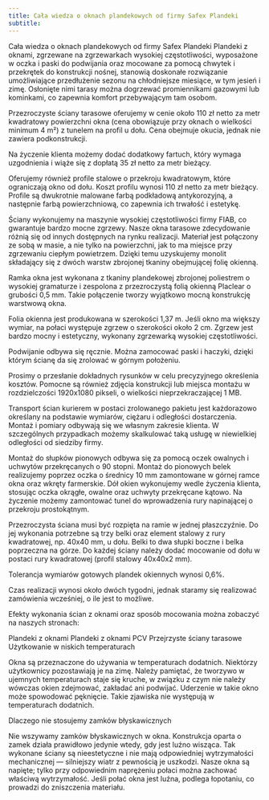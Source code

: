 ```yaml
---
title: Cała wiedza o oknach plandekowych od firmy Safex Plandeki
subtitle: 
---
```


Cała wiedza o oknach plandekowych od firmy Safex Plandeki
Plandeki z oknami, zgrzewane na zgrzewarkach wysokiej częstotliwości, wyposażone w oczka i paski do podwijania oraz mocowane za pomocą chwytek i przekrętek do konstrukcji nośnej, stanowią doskonałe rozwiązanie umożliwiające przedłużenie sezonu na chłodniejsze miesiące, w tym jesień i zimę. Osłonięte nimi tarasy można dogrzewać promiennikami gazowymi lub kominkami, co zapewnia komfort przebywającym tam osobom.

Przezroczyste ściany tarasowe oferujemy w cenie około 110 zł netto za metr kwadratowy powierzchni okna (cena obowiązuje przy oknach o wielkości minimum 4 m²) z tunelem na profil u dołu. Cena obejmuje okucia, jednak nie zawiera podkonstrukcji.

Na życzenie klienta możemy dodać dodatkowy fartuch, który wymaga uzgodnienia i wiąże się z dopłatą 35 zł netto za metr bieżący.

Oferujemy również profile stalowe o przekroju kwadratowym, które ograniczają okno od dołu. Koszt profilu wynosi 110 zł netto za metr bieżący. Profile są dwukrotnie malowane farbą podkładową antykorozyjną, a następnie farbą powierzchniową, co zapewnia ich trwałość i estetykę.

Ściany wykonujemy na maszynie wysokiej częstotliwości firmy FIAB, co gwarantuje bardzo mocne zgrzewy. Nasze okna tarasowe zdecydowanie różnią się od innych dostępnych na rynku realizacji. Materiał jest połączony ze sobą w masie, a nie tylko na powierzchni, jak to ma miejsce przy zgrzewaniu ciepłym powietrzem. Dzięki temu uzyskujemy monolit składający się z dwóch warstw zbrojonej tkaniny obejmującej folię okienną.

Ramka okna jest wykonana z tkaniny plandekowej zbrojonej poliestrem o wysokiej gramaturze i zespolona z przezroczystą folią okienną Placlear o grubości 0,5 mm. Takie połączenie tworzy wyjątkowo mocną konstrukcję warstwową okna.

Folia okienna jest produkowana w szerokości 1,37 m. Jeśli okno ma większy wymiar, na połaci występuje zgrzew o szerokości około 2 cm. Zgrzew jest bardzo mocny i estetyczny, wykonany zgrzewarką wysokiej częstotliwości.

Podwijanie odbywa się ręcznie. Można zamocować paski i haczyki, dzięki którym ścianę da się zrolować w górnym położeniu.

Prosimy o przesłanie dokładnych rysunków w celu precyzyjnego określenia kosztów. Pomocne są również zdjęcia konstrukcji lub miejsca montażu w rozdzielczości 1920x1080 pikseli, o wielkości nieprzekraczającej 1 MB.

Transport ścian kurierem w postaci zrolowanego pakietu jest każdorazowo określany na podstawie wymiarów, ciężaru i odległości dostarczenia. Montaż i pomiary odbywają się we własnym zakresie klienta. W szczególnych przypadkach możemy skalkulować taką usługę w niewielkiej odległości od siedziby firmy.

Montaż do słupków pionowych odbywa się za pomocą oczek owalnych i uchwytów przekręcanych o 90 stopni. Montaż do pionowych belek realizujemy poprzez oczka o średnicy 10 mm zamontowane w górnej ramce okna oraz wkręty farmerskie. Dół okien wykonujemy wedle życzenia klienta, stosując oczka okrągłe, owalne oraz uchwyty przekręcane kątowo. Na życzenie możemy zamontować tunel do wprowadzenia rury napinającej o przekroju prostokątnym.

Przezroczysta ściana musi być rozpięta na ramie w jednej płaszczyźnie. Do jej wykonania potrzebne są trzy belki oraz element stalowy z rury kwadratowej, np. 40x40 mm, u dołu. Belki to dwa słupki boczne i belka poprzeczna na górze. Do każdej ściany należy dodać mocowanie od dołu w postaci rury kwadratowej (profil stalowy 40x40x2 mm).

Tolerancja wymiarów gotowych plandek okiennych wynosi 0,6%.

Czas realizacji wynosi około dwóch tygodni, jednak staramy się realizować zamówienia wcześniej, o ile jest to możliwe.

Efekty wykonania ścian z oknami oraz sposób mocowania można zobaczyć na naszych stronach:

Plandeki z oknami
Plandeki z oknami PCV
Przejrzyste ściany tarasowe
Użytkowanie w niskich temperaturach

Okna są przeznaczone do używania w temperaturach dodatnich. Niektórzy użytkownicy pozostawiają je na zimę. Należy pamiętać, że tworzywo w ujemnych temperaturach staje się kruche, w związku z czym nie należy wówczas okien zdejmować, zakładać ani podwijać. Uderzenie w takie okno może spowodować pęknięcie. Takie zjawiska nie występują w temperaturach dodatnich.

Dlaczego nie stosujemy zamków błyskawicznych

Nie wszywamy zamków błyskawicznych w okna. Konstrukcja oparta o zamek działa prawidłowo jedynie wtedy, gdy jest luźno wisząca. Tak wykonane ściany są nieestetyczne i nie mają odpowiedniej wytrzymałości mechanicznej — silniejszy wiatr z pewnością je uszkodzi. Nasze okna są napięte; tylko przy odpowiednim naprężeniu połaci można zachować właściwą wytrzymałość. Jeśli połać okna jest luźna, podlega łopotaniu, co prowadzi do zniszczenia materiału.